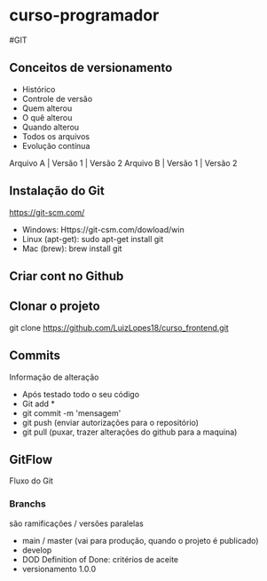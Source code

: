 # curso-programador

#GIT
## Conceitos de versionamento
  - Histórico
  - Controle de versão
  - Quem alterou
  - O quê alterou
  - Quando alterou
  - Todos os arquivos
 - Evolução contínua

Arquivo A | Versão 1 | Versão 2
Arquivo B | Versão 1 | Versão 2

## Instalação do Git
https://git-scm.com/

- Windows: Https://git-csm.com/dowload/win
- Linux (apt-get): sudo apt-get install git
- Mac (brew): brew install git

## Criar cont no Github

## Clonar o projeto
git clone https://github.com/LuizLopes18/curso_frontend.git

## Commits
Informação de alteração
- Após testado todo o seu código
- Git add *
- git commit -m 'mensagem' 
- git push (enviar autorizações para o repositório)
- git pull (puxar, trazer alterações do github para a maquina)

## GitFlow
Fluxo do Git

### Branchs
são ramificações / versões paralelas

- main / master (vai para produção, quando o projeto é publicado)
- develop 
- DOD Definition of Done: critérios de aceite
- versionamento 1.0.0


